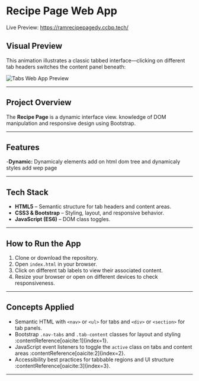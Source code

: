 #  Recipe Page Web App

Live Preview: https://ramrecipepagedy.ccbp.tech/

##  Visual Preview
This animation illustrates a classic tabbed interface—clicking on different tab headers switches the content panel beneath:

![Tabs Web App Preview]([actice-questions/dynamic-webapps/tabs-v1.gif](https://nkb-backend-media-static-tenxiitian.s3.ap-south-1.amazonaws.com/tenxiitian_prod/programs/Tech+Programs/frontend-content/ccbp/coding-practice-questions/dynamic-webapps/recipe-v1.png))

---

##  Project Overview
The **Recipe Page** is a dynamic interface view. knowledge of DOM manipulation and responsive design using Bootstrap.

---

##  Features
-**Dynamic:** Dynamicaly elements add on html dom tree and dynamicaly styles add wep page

---

##  Tech Stack
- **HTML5** – Semantic structure for tab headers and content areas.
- **CSS3 & Bootstrap** – Styling, layout, and responsive behavior.
- **JavaScript (ES6)** –  DOM class toggles.

---

##  How to Run the App
1. Clone or download the repository.
2. Open `index.html` in your browser.
3. Click on different tab labels to view their associated content.
4. Resize your browser or open on different devices to check responsiveness.

---

##  Concepts Applied
- Semantic HTML with `<nav>` or `<ul>` for tabs and `<div>` or `<section>` for tab panels.
- Bootstrap `.nav-tabs` and `.tab-content` classes for layout and styling :contentReference[oaicite:1]{index=1}.
- JavaScript event listeners to toggle the `active` class on tabs and content areas :contentReference[oaicite:2]{index=2}.
- Accessibility best practices for tabbable regions and UI structure :contentReference[oaicite:3]{index=3}.

---

